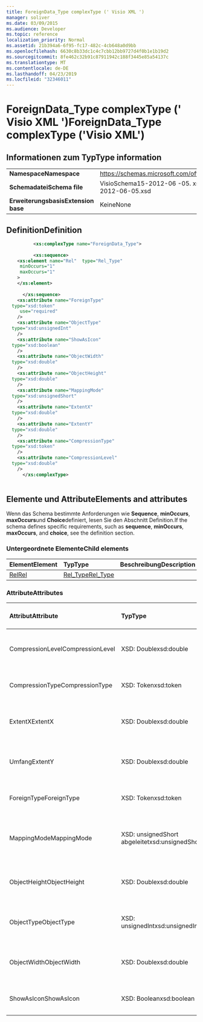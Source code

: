 ```yaml
---
title: ForeignData_Type complexType (' Visio XML ')
manager: soliver
ms.date: 03/09/2015
ms.audience: Developer
ms.topic: reference
localization_priority: Normal
ms.assetid: 21b394a6-6f95-fc17-482c-4cb648a0d9bb
ms.openlocfilehash: 6630c8b33dc1c4c7cbb12bb9727d4f0b1e1b19d2
ms.sourcegitcommit: 8fe462c32b91c87911942c188f3445e85a54137c
ms.translationtype: MT
ms.contentlocale: de-DE
ms.lasthandoff: 04/23/2019
ms.locfileid: "32346011"
---
```

# <a name="foreigndatatype-complextype-visio-xml"></a><span data-ttu-id="ef0f8-102">ForeignData_Type complexType (' Visio XML ')</span><span class="sxs-lookup"><span data-stu-id="ef0f8-102">ForeignData_Type complexType ('Visio XML')</span></span>

## <a name="type-information"></a><span data-ttu-id="ef0f8-103">Informationen zum Typ</span><span class="sxs-lookup"><span data-stu-id="ef0f8-103">Type information</span></span>

|||
|:-----|:-----|
|<span data-ttu-id="ef0f8-104">**Namespace**</span><span class="sxs-lookup"><span data-stu-id="ef0f8-104">**Namespace**</span></span> <br/> |https://schemas.microsoft.com/office/visio/2011/1/core  <br/> |
|<span data-ttu-id="ef0f8-105">**Schemadatei**</span><span class="sxs-lookup"><span data-stu-id="ef0f8-105">**Schema file**</span></span> <br/> |<span data-ttu-id="ef0f8-106">VisioSchema15-2012-06 -05. xsd</span><span class="sxs-lookup"><span data-stu-id="ef0f8-106">VisioSchema15-2012-06-05.xsd</span></span>  <br/> |
|<span data-ttu-id="ef0f8-107">**Erweiterungsbasis**</span><span class="sxs-lookup"><span data-stu-id="ef0f8-107">**Extension base**</span></span> <br/> |<span data-ttu-id="ef0f8-108">Keine</span><span class="sxs-lookup"><span data-stu-id="ef0f8-108">None</span></span>  <br/> |
   
## <a name="definition"></a><span data-ttu-id="ef0f8-109">Definition</span><span class="sxs-lookup"><span data-stu-id="ef0f8-109">Definition</span></span>

```XML
          <xs:complexType name="ForeignData_Type">
          
          <xs:sequence>
    <xs:element name="Rel"  type="Rel_Type"
     minOccurs="1"
     maxOccurs="1"
    >
    </xs:element>
    
      </xs:sequence>
    <xs:attribute name="ForeignType"
  type="xsd:token"
     use="required"
    />
    <xs:attribute name="ObjectType"
  type="xsd:unsignedInt"
    />
    <xs:attribute name="ShowAsIcon"
  type="xsd:boolean"
    />
    <xs:attribute name="ObjectWidth"
  type="xsd:double"
    />
    <xs:attribute name="ObjectHeight"
  type="xsd:double"
    />
    <xs:attribute name="MappingMode"
  type="xsd:unsignedShort"
    />
    <xs:attribute name="ExtentX"
  type="xsd:double"
    />
    <xs:attribute name="ExtentY"
  type="xsd:double"
    />
    <xs:attribute name="CompressionType"
  type="xsd:token"
    />
    <xs:attribute name="CompressionLevel"
  type="xsd:double"
    />
      </xs:complexType>
      
```

## <a name="elements-and-attributes"></a><span data-ttu-id="ef0f8-110">Elemente und Attribute</span><span class="sxs-lookup"><span data-stu-id="ef0f8-110">Elements and attributes</span></span>

<span data-ttu-id="ef0f8-111">Wenn das Schema bestimmte Anforderungen wie **Sequence**, **minOccurs**, **maxOccurs**und **Choice**definiert, lesen Sie den Abschnitt Definition.</span><span class="sxs-lookup"><span data-stu-id="ef0f8-111">If the schema defines specific requirements, such as **sequence**, **minOccurs**, **maxOccurs**, and **choice**, see the definition section.</span></span> 
  
### <a name="child-elements"></a><span data-ttu-id="ef0f8-112">Untergeordnete Elemente</span><span class="sxs-lookup"><span data-stu-id="ef0f8-112">Child elements</span></span>

|<span data-ttu-id="ef0f8-113">**Element**</span><span class="sxs-lookup"><span data-stu-id="ef0f8-113">**Element**</span></span>|<span data-ttu-id="ef0f8-114">**Typ**</span><span class="sxs-lookup"><span data-stu-id="ef0f8-114">**Type**</span></span>|<span data-ttu-id="ef0f8-115">**Beschreibung**</span><span class="sxs-lookup"><span data-stu-id="ef0f8-115">**Description**</span></span>|
|:-----|:-----|:-----|
|[<span data-ttu-id="ef0f8-116">Rel</span><span class="sxs-lookup"><span data-stu-id="ef0f8-116">Rel</span></span>](rel-element-foreigndata_type-complextypevisio-xml.md) <br/> |[<span data-ttu-id="ef0f8-117">Rel_Type</span><span class="sxs-lookup"><span data-stu-id="ef0f8-117">Rel_Type</span></span>](rel_type-complextypevisio-xml.md) <br/> ||
   
### <a name="attributes"></a><span data-ttu-id="ef0f8-118">Attribute</span><span class="sxs-lookup"><span data-stu-id="ef0f8-118">Attributes</span></span>

|<span data-ttu-id="ef0f8-119">**Attribut**</span><span class="sxs-lookup"><span data-stu-id="ef0f8-119">**Attribute**</span></span>|<span data-ttu-id="ef0f8-120">**Typ**</span><span class="sxs-lookup"><span data-stu-id="ef0f8-120">**Type**</span></span>|<span data-ttu-id="ef0f8-121">**Erforderlich**</span><span class="sxs-lookup"><span data-stu-id="ef0f8-121">**Required**</span></span>|<span data-ttu-id="ef0f8-122">**Beschreibung**</span><span class="sxs-lookup"><span data-stu-id="ef0f8-122">**Description**</span></span>|<span data-ttu-id="ef0f8-123">**Mögliche Werte**</span><span class="sxs-lookup"><span data-stu-id="ef0f8-123">**Possible values**</span></span>|
|:-----|:-----|:-----|:-----|:-----|
|<span data-ttu-id="ef0f8-124">CompressionLevel</span><span class="sxs-lookup"><span data-stu-id="ef0f8-124">CompressionLevel</span></span>  <br/> |<span data-ttu-id="ef0f8-125">XSD: Double</span><span class="sxs-lookup"><span data-stu-id="ef0f8-125">xsd:double</span></span>  <br/> |<span data-ttu-id="ef0f8-126">Optional</span><span class="sxs-lookup"><span data-stu-id="ef0f8-126">optional</span></span>  <br/> ||<span data-ttu-id="ef0f8-127">Werte des Typs XSD: Double.</span><span class="sxs-lookup"><span data-stu-id="ef0f8-127">Values of the xsd:double type.</span></span>  <br/> |
|<span data-ttu-id="ef0f8-128">CompressionType</span><span class="sxs-lookup"><span data-stu-id="ef0f8-128">CompressionType</span></span>  <br/> |<span data-ttu-id="ef0f8-129">XSD: Token</span><span class="sxs-lookup"><span data-stu-id="ef0f8-129">xsd:token</span></span>  <br/> |<span data-ttu-id="ef0f8-130">Optional</span><span class="sxs-lookup"><span data-stu-id="ef0f8-130">optional</span></span>  <br/> ||<span data-ttu-id="ef0f8-131">Werte des XSD: Token-Typs.</span><span class="sxs-lookup"><span data-stu-id="ef0f8-131">Values of the xsd:token type.</span></span>  <br/> |
|<span data-ttu-id="ef0f8-132">ExtentX</span><span class="sxs-lookup"><span data-stu-id="ef0f8-132">ExtentX</span></span>  <br/> |<span data-ttu-id="ef0f8-133">XSD: Double</span><span class="sxs-lookup"><span data-stu-id="ef0f8-133">xsd:double</span></span>  <br/> |<span data-ttu-id="ef0f8-134">Optional</span><span class="sxs-lookup"><span data-stu-id="ef0f8-134">optional</span></span>  <br/> ||<span data-ttu-id="ef0f8-135">Werte des Typs XSD: Double.</span><span class="sxs-lookup"><span data-stu-id="ef0f8-135">Values of the xsd:double type.</span></span>  <br/> |
|<span data-ttu-id="ef0f8-136">Umfang</span><span class="sxs-lookup"><span data-stu-id="ef0f8-136">ExtentY</span></span>  <br/> |<span data-ttu-id="ef0f8-137">XSD: Double</span><span class="sxs-lookup"><span data-stu-id="ef0f8-137">xsd:double</span></span>  <br/> |<span data-ttu-id="ef0f8-138">Optional</span><span class="sxs-lookup"><span data-stu-id="ef0f8-138">optional</span></span>  <br/> ||<span data-ttu-id="ef0f8-139">Werte des Typs XSD: Double.</span><span class="sxs-lookup"><span data-stu-id="ef0f8-139">Values of the xsd:double type.</span></span>  <br/> |
|<span data-ttu-id="ef0f8-140">ForeignType</span><span class="sxs-lookup"><span data-stu-id="ef0f8-140">ForeignType</span></span>  <br/> |<span data-ttu-id="ef0f8-141">XSD: Token</span><span class="sxs-lookup"><span data-stu-id="ef0f8-141">xsd:token</span></span>  <br/> |<span data-ttu-id="ef0f8-142">erforderlich</span><span class="sxs-lookup"><span data-stu-id="ef0f8-142">required</span></span>  <br/> ||<span data-ttu-id="ef0f8-143">Werte des XSD: Token-Typs.</span><span class="sxs-lookup"><span data-stu-id="ef0f8-143">Values of the xsd:token type.</span></span>  <br/> |
|<span data-ttu-id="ef0f8-144">MappingMode</span><span class="sxs-lookup"><span data-stu-id="ef0f8-144">MappingMode</span></span>  <br/> |<span data-ttu-id="ef0f8-145">XSD: unsignedShort abgeleitet</span><span class="sxs-lookup"><span data-stu-id="ef0f8-145">xsd:unsignedShort</span></span>  <br/> |<span data-ttu-id="ef0f8-146">Optional</span><span class="sxs-lookup"><span data-stu-id="ef0f8-146">optional</span></span>  <br/> ||<span data-ttu-id="ef0f8-147">Werte des XSD: unsignedShort abgeleitet-Typs.</span><span class="sxs-lookup"><span data-stu-id="ef0f8-147">Values of the xsd:unsignedShort type.</span></span>  <br/> |
|<span data-ttu-id="ef0f8-148">ObjectHeight</span><span class="sxs-lookup"><span data-stu-id="ef0f8-148">ObjectHeight</span></span>  <br/> |<span data-ttu-id="ef0f8-149">XSD: Double</span><span class="sxs-lookup"><span data-stu-id="ef0f8-149">xsd:double</span></span>  <br/> |<span data-ttu-id="ef0f8-150">Optional</span><span class="sxs-lookup"><span data-stu-id="ef0f8-150">optional</span></span>  <br/> ||<span data-ttu-id="ef0f8-151">Werte des Typs XSD: Double.</span><span class="sxs-lookup"><span data-stu-id="ef0f8-151">Values of the xsd:double type.</span></span>  <br/> |
|<span data-ttu-id="ef0f8-152">ObjectType</span><span class="sxs-lookup"><span data-stu-id="ef0f8-152">ObjectType</span></span>  <br/> |<span data-ttu-id="ef0f8-153">XSD: unsignedInt</span><span class="sxs-lookup"><span data-stu-id="ef0f8-153">xsd:unsignedInt</span></span>  <br/> |<span data-ttu-id="ef0f8-154">Optional</span><span class="sxs-lookup"><span data-stu-id="ef0f8-154">optional</span></span>  <br/> ||<span data-ttu-id="ef0f8-155">Werte des XSD: unsignedInt-Typs.</span><span class="sxs-lookup"><span data-stu-id="ef0f8-155">Values of the xsd:unsignedInt type.</span></span>  <br/> |
|<span data-ttu-id="ef0f8-156">ObjectWidth</span><span class="sxs-lookup"><span data-stu-id="ef0f8-156">ObjectWidth</span></span>  <br/> |<span data-ttu-id="ef0f8-157">XSD: Double</span><span class="sxs-lookup"><span data-stu-id="ef0f8-157">xsd:double</span></span>  <br/> |<span data-ttu-id="ef0f8-158">Optional</span><span class="sxs-lookup"><span data-stu-id="ef0f8-158">optional</span></span>  <br/> ||<span data-ttu-id="ef0f8-159">Werte des Typs XSD: Double.</span><span class="sxs-lookup"><span data-stu-id="ef0f8-159">Values of the xsd:double type.</span></span>  <br/> |
|<span data-ttu-id="ef0f8-160">ShowAsIcon</span><span class="sxs-lookup"><span data-stu-id="ef0f8-160">ShowAsIcon</span></span>  <br/> |<span data-ttu-id="ef0f8-161">XSD: Boolean</span><span class="sxs-lookup"><span data-stu-id="ef0f8-161">xsd:boolean</span></span>  <br/> |<span data-ttu-id="ef0f8-162">Optional</span><span class="sxs-lookup"><span data-stu-id="ef0f8-162">optional</span></span>  <br/> ||<span data-ttu-id="ef0f8-163">Werte des XSD: Boolean-Typs.</span><span class="sxs-lookup"><span data-stu-id="ef0f8-163">Values of the xsd:boolean type.</span></span>  <br/> |
   


